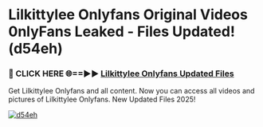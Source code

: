 # Lilkittylee Onlyfans Original Videos 0nlyFans Leaked - Files Updated! (d54eh)

<h3>🔴 CLICK HERE 🌐==►► <a href="https://tinyurl.com/2m67pmp6" rel="nofollow">Lilkittylee Onlyfans Updated Files</a></h3>

Get Lilkittylee Onlyfans and all content. Now you can access all videos and pictures of Lilkittylee Onlyfans. New Updated Files 2025!

[![d54eh](https://i.imgur.com/H4QAA4z.gif)](https://tinyurl.com/2m67pmp6)